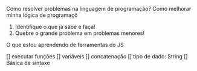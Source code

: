 Como resolver problemas na linguagem de programação?
  Como melhorar minha lógica de programaçõ

  1. Identifique o que já sabe e faça!
  2. Quebre o grande problema em problemas menores!

  O que estou aprendendo de ferramentas do JS

  [] executar funções
  [] variáveis
  [] concatenação
  [] tipo de dado: String
  [] Básica de sintaxe